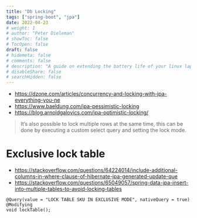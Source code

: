```yaml
---
title: "Db Locking"
tags: ["spring-boot", "jpa"]
date: 2022-04-23
# weight: 1
# author: "Peter Dieleman"
# showToc: false
# TocOpen: false
draft: false
# hidemeta: false
# comments: false
# description: "A guide on extending the battery life of your linux laptop"
# disableShare: false
# searchHidden: false
---
```


- <https://dzone.com/articles/concurrency-and-locking-with-jpa-everything-you-ne>
- <https://www.baeldung.com/jpa-pessimistic-locking>
- <https://blog.arnoldgalovics.com/jpa-optimistic-locking/>

> It’s also possible to lock multiple rows at the same time, this can be done by executing a custom select query and setting the lock mode.



# Exclusive lock table

- <https://stackoverflow.com/questions/64224014/include-additional-columns-in-where-clause-of-hibernate-jpa-generated-update-que>
- <https://stackoverflow.com/questions/65049057/spring-data-jpa-insert-into-multiple-tables-to-avoid-locking-tables>

```
@Query(value = "LOCK TABLE SKU IN EXCLUSIVE MODE", nativeQuery = true)
@Modifying
void lockTable();
```